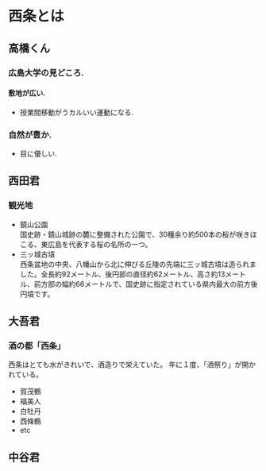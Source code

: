 ﻿
# 西条とは

## 高橋くん
### 広島大学の見どころ.
#### 敷地が広い.
- 授業間移動がうカルいい運動になる.
### 自然が豊か.
- 目に優しい.

## 西田君
### 観光地
- 鏡山公園  
国史跡・鏡山城跡の麓に整備された公園で、30種余り約500本の桜が咲きほこる、東広島を代表する桜の名所の一つ。
- 三ッ城古墳  
西条盆地の中央、八幡山から北に伸びる丘陵の先端に三ッ城古墳は造られました。全長約92メートル、後円部の直径約62メートル、高さ約13メートル、前方部の幅約66メートルで、国史跡に指定されている県内最大の前方後円墳です。

## 大吾君
### 酒の都「西条」
西条はとても水がきれいで、酒造りで栄えていた。
年に１度、「酒祭り」が開かれている。
- 賀茂鶴
- 福美人
- 白牡丹
- 西條鶴
- etc


## 中谷君

